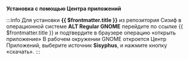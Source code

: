 **Установка с помощью Центра приложений**

<script setup>
import { useData } from 'vitepress'
const { frontmatter } = useData()
</script>

:::info
Для установки **{{ $frontmatter.title }}** из репозитория Сизиф в операционной системе **ALT Regular GNOME** перейдите по ссылке <a v-bind:href="'appstream://' + frontmatter.appstreamRepo">{{ $frontmatter.title }}</a> и подтвердите в браузере операцию «открыть приложение»
В рабочем окружении GNOME откроется Центр Приложений, выберите источник **Sisyphus**, и нажмите кнопку «скачать». 
::: 